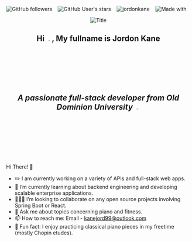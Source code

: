<img alt="GitHub followers" src="https://img.shields.io/github/followers/jordonkane?style=social"> &nbsp;&nbsp; <img alt="GitHub User's stars" src="https://img.shields.io/github/stars/jordonkane?style=social"> &nbsp;&nbsp; <img src="https://komarev.com/ghpvc/?username=jordonkane&label=Profile%20views&color=brightgreen&style=flat" alt="jordonkane"/> &nbsp;&nbsp; <img src="https://img.shields.io/badge/Made%20with-Markdown-1f425f.svg" alt="Made with"/>

<div align="center">
  <img src="https://readme-typing-svg.herokuapp.com?font=Dancing+Script&size=90&multiline=true&width=720&height=130&lines=Welcome+to+my+profile" alt="Title" />
</div>

## <div align="center">Hi <img src="https://raw.githubusercontent.com/nixin72/nixin72/master/wave.gif" width="3%"/>, My fullname is Jordon Kane <h5> A passionate full-stack developer from Old Dominion University <img src="https://media.giphy.com/media/xBeM3b0G6brQCbR6RB/giphy.gif"  width="3%"></h5></div>

Hi There! 👋
- ✏️ I am currently working on a variety of APIs and full-stack web apps.
- 🌱 I’m currently learning about backend engineering and developing scalable enterprise applications.
- 🧑‍🤝‍🧑 I’m looking to collaborate on any open source projects involving Spring Boot or React.
- 💬 Ask me about topics concerning piano and fitness.
- 📫 How to reach me: Email - kanejord99@outlook.com
- 🎹 Fun fact: I enjoy practicing classical piano pieces in my freetime (mostly Chopin etudes).

